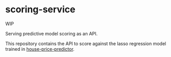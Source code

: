 # scoring-service

WIP

Serving predictive model scoring as an API.

This repository contains the API to score against the lasso regression model trained in [house-price-predictor](https://github.com/darshikaf/house-price-predictor).